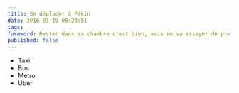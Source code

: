 ```yaml
---
title: Se déplacer à Pékin
date: 2016-03-19 05:28:51
tags:
foreword: Rester dans sa chambre c'est bien, mais on va essayer de profiter un minimum d'être à l'autre bout du monde
published: false
---
```

* Taxi
* Bus
* Metro
* Uber
